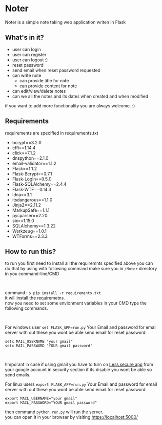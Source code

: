# Noter

Noter is a simple note taking web application writen in Flask

## What's in it?

- user can login
- user can register
- user can logout :)
- reset password
- send email when reset password requested
- can write note
  - can provide title for note
  - can provide content for note
- can edit/view/delete notes
- can we all the notes and its dates when created and when modified

if you want to add more functionality you are always welcome. :)

## Requirements

requirements are specified in requirements.txt

- bcrypt==3.2.0
- cffi==1.14.4
- click==7.1.2
- dnspython==2.1.0
- email-validator==1.1.2
- Flask==1.1.2
- Flask-Bcrypt==0.7.1
- Flask-Login==0.5.0
- Flask-SQLAlchemy==2.4.4
- Flask-WTF==0.14.3
- idna==3.1
- itsdangerous==1.1.0
- Jinja2==2.11.2
- MarkupSafe==1.1.1
- pycparser==2.20
- six==1.15.0
- SQLAlchemy==1.3.22
- Werkzeug==1.0.1
- WTForms==2.3.3

## How to run this?

to run you first need to install all the requiremnts specified above you can do that by using with following command make sure you in `/Noter` directory in you command-line/CMD

<br>

command : ```$ pip install -r requirements.txt``` <br>
it will install the requiremetns.<br>
now you need to set some envionment variables in your CMD type the following commands.<br>

<br>

For windows user
`set FLASK_APP=run.py`
Your Email and password for email server with out these you wont be able send email for reset password

`setx MAIL_USERNAME "your gmail"` <br>
`setx MAIL_PASSWORD "YOUR gmail password"`

<br>

!Imporant
in case if using gmail you have to turn on
[Less secure app](https://myaccount.google.com/lesssecureapps)
from your google account in security section if its disable you wont be able so send emails.

For linux users
`export FLASK_APP=run.py`
Your Email and password for email server with out these you wont be able send email for reset password

`export MAIL_USERNAME="your gmail"` <br>
`export MAIL_PASSWORD="YOUR gmail password"`


then command `python run.py` will run the server.<br>
you can open it in your browser by visiting [https://localhost:5000/](https://localhost:5000/)


